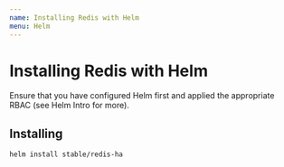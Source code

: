 ```yaml
---
name: Installing Redis with Helm
menu: Helm
---
```


# Installing Redis with Helm

Ensure that you have configured Helm first and applied the appropriate RBAC (see Helm Intro for more).

## Installing

```shell
helm install stable/redis-ha
```
